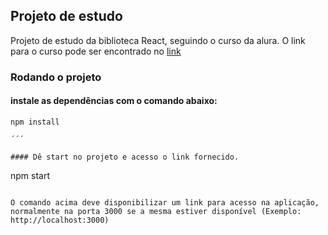 ## Projeto de estudo

Projeto de estudo da biblioteca React, seguindo o curso da alura. O link para o curso pode ser encontrado no [link](https://cursos.alura.com.br/course/react-desenvolvendo-javascript)

### Rodando o projeto

#### instale as dependências com o comando abaixo:

```
npm install

´´´

#### Dê start no projeto e acesso o link fornecido. 

```
npm start

```

O comando acima deve disponibilizar um link para acesso na aplicação, normalmente na porta 3000 se a mesma estiver disponível (Exemplo: http://localhost:3000)